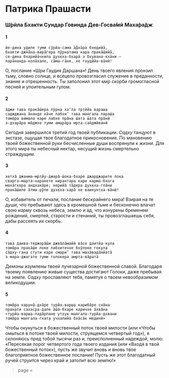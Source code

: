 # Патрика Прашасти

### Ш́рӣла Бхакти Сундар Говинда Дев-Госва̄мӣ Маха̄ра̄дж

#### 1

    йе-дина удиле туми сӯрйа-сама ā̐дхāра бхедийā,
    бхакти-джн̃āна-вирāгера пӯрн̣атама кара пракāш́ийā,
    се-дина бхарийāчхила дух̣кха-бхарā э бхувана-кхāни —
    парāнанда-колāхале, сāма-гāне, хе гауд̣ӣйа-вāнӣ!

О, послание «Шри Гаудия Даршана»! День твоего явления пронзил тьму, словно солнце, и всецело провозгласил служение в преданности, знание и отрешенность. Ты заполонил этот мир скорби громогласной песней и упоительным гулом.

#### 2

    а̄джи тава прака̄ш́ера пӯрн̣а ха’ла тр̣тӣйа вараш̣а
    саджджана а̄нанде на̄че лабхи’ тава ман̇гала параш́а
    тома̄ра вимала каре лабхе пра̄н̣а ш́ата ш́ата пра̄н̣ӣ
    э-дхара̄ра ма̄джхе туми амара̄ра мр̣та-сан̃джӣванӣ

Сегодня завершился третий год твоей публикации. *Садху* танцуют в экстазе, ощущая твое благодатное прикосновение. По мановению твоей божественной руки бесчисленные души воспрянули к жизни. Для этого мира ты небесный нектар, несущий жизнь смертельно страждущим.

#### 3

    хетха̄ джанма-мр̣тйу-джара̄-ш́ока-бхаре джарджарите лока
    сварга-марта-наракете нирантара каре карма-бхога
    маха̄гхора андхака̄ре; херийа̄ та̄дера дух̣кха-гла̄ни
    прака̄ш́иле а̄тма-рӯпе дух̣кха-хара̄ хе ваикун̣т̣ха-ва̄н̣ӣ!

О, избавитель от печали, послание бескрайнего мира! Взирая на те души, что пребывают здесь в кромешной тьме и бесконечно влачат свою *карму* сквозь небеса, землю и ад, что изнурены бременем рождений, смертей, старости и стенаний, ты провозглашаешь себя, дабы рассеять их скорбь.

#### 4

    тава даива-теджора̄ш́и джва̄ла̄майӣ ва̄се даитйа-кула
    тома̄ра прака̄ш́е локе лабхитечхе бхӯлоке гокула
    са̄дху-ган̣а стути каре смари’ тава маха̄вада̄нйата̄
    э мара-джагате туми голокера амр̣та-ва̄рата̄

Демоны изумлены твоей лучезарной божественной славой. Благодаря твоему появлению живые существа достигают Голоки, даже пребывая на земле. *Садху* прославляют тебя, памятуя о твоем невообразимом великодушии.

#### 5

    тома̄ра карун̣а̄-дха̄ре турйа-варш̣а кариба̄ре сна̄на
    пран̣ати сахасра-дале а̄ш́а̄-бхаре каричхе а̄хва̄на
    «турйа-варш̣а-пада̄рпан̣е ут̣хук ман̇гала-турйа-дхвани
    тома̄ра ман̇гала-гхат̣а учхалийа̄ бха̄са̄к мединӣ»

Чтобы окунуться в божественный поток твоей милости (или  «Чтобы омыться в потоке твоей милости, струящемся четвертый год»), я склоняюсь пред тобой тысячи раз и, преисполненный надеждой, молю: «Пересекая порог четвертого года твоего издания (*или* «Входя в твой божественный поток»), пусть же звучит вновь и вновь твое благоприятное божественное послание! Пусть же этот благодатный ручей струится через край и затопит всю землю!»


> page = 